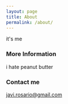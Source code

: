 ```yaml
---
layout: page
title: About
permalink: /about/
---
```


it's me

### More Information

i hate peanut butter

### Contact me

[javi.rosario@gmail.com](mailto:javi.rosario@gmail.com)
